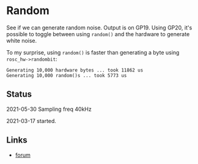 # Random

See if we can generate random noise. Output is on GP19. Using GP20, it's possible to toggle
between using `random()` and the hardware to generate white noise.

To my surprise, using `random()` is faster than
generating a byte using `rosc_hw->randombit`:
```
Generating 10,000 hardware bytes ... took 11862 us
Generating 10,000 random()s ... took 5773 us
```

## Status

2021-05-30 Sampling freq 40kHz

2021-03-17 started.

## Links

* [forum](https://www.raspberrypi.org/forums/viewtopic.php?f=145&t=307225&sid=27b40fa2b27ff592a24a4e2fe5a23897)

